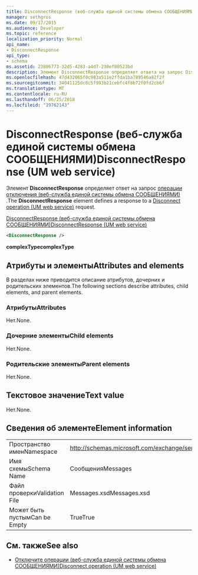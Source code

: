 ```yaml
---
title: DisconnectResponse (веб-служба единой системы обмена СООБЩЕНИЯМИ)
manager: sethgros
ms.date: 09/17/2015
ms.audience: Developer
ms.topic: reference
localization_priority: Normal
api_name:
- DisconnectResponse
api_type:
- schema
ms.assetid: 23806773-32d5-4283-a4d7-230ef80523bd
description: Элемент DisconnectResponse определяет ответа на запрос Disconnect операции (веб-служба единой системы обмена СООБЩЕНИЯМИ).
ms.openlocfilehash: 47d432065f0c983a511e2ffda1ba789546a82f2f
ms.sourcegitcommit: 34041125dc8c5f993b21cebfc4f8b72f0fd2cb6f
ms.translationtype: MT
ms.contentlocale: ru-RU
ms.lasthandoff: 06/25/2018
ms.locfileid: "19762143"
---
```

# <a name="disconnectresponse-um-web-service"></a><span data-ttu-id="b9781-103">DisconnectResponse (веб-служба единой системы обмена СООБЩЕНИЯМИ)</span><span class="sxs-lookup"><span data-stu-id="b9781-103">DisconnectResponse (UM web service)</span></span>

<span data-ttu-id="b9781-104">Элемент **DisconnectResponse** определяет ответ на запрос [операции отключения (веб-служба единой системы обмена СООБЩЕНИЯМИ)](disconnect-operation-um-web-service.md) .</span><span class="sxs-lookup"><span data-stu-id="b9781-104">The **DisconnectResponse** element defines a response to a [Disconnect operation (UM web service)](disconnect-operation-um-web-service.md) request.</span></span> 
  
[<span data-ttu-id="b9781-105">DisconnectResponse (веб-служба единой системы обмена СООБЩЕНИЯМИ)</span><span class="sxs-lookup"><span data-stu-id="b9781-105">DisconnectResponse (UM web service)</span></span>](disconnectresponse-um-web-service.md)
  
```xml
<DisconnectResponse />
```

 <span data-ttu-id="b9781-106">**complexType**</span><span class="sxs-lookup"><span data-stu-id="b9781-106">**complexType**</span></span>
## <a name="attributes-and-elements"></a><span data-ttu-id="b9781-107">Атрибуты и элементы</span><span class="sxs-lookup"><span data-stu-id="b9781-107">Attributes and elements</span></span>

<span data-ttu-id="b9781-108">В разделах ниже приводится описание атрибутов, дочерних и родительских элементов.</span><span class="sxs-lookup"><span data-stu-id="b9781-108">The following sections describe attributes, child elements, and parent elements.</span></span>
  
### <a name="attributes"></a><span data-ttu-id="b9781-109">Атрибуты</span><span class="sxs-lookup"><span data-stu-id="b9781-109">Attributes</span></span>

<span data-ttu-id="b9781-110">Нет.</span><span class="sxs-lookup"><span data-stu-id="b9781-110">None.</span></span>
  
### <a name="child-elements"></a><span data-ttu-id="b9781-111">Дочерние элементы</span><span class="sxs-lookup"><span data-stu-id="b9781-111">Child elements</span></span>

<span data-ttu-id="b9781-112">Нет.</span><span class="sxs-lookup"><span data-stu-id="b9781-112">None.</span></span>
  
### <a name="parent-elements"></a><span data-ttu-id="b9781-113">Родительские элементы</span><span class="sxs-lookup"><span data-stu-id="b9781-113">Parent elements</span></span>

<span data-ttu-id="b9781-114">Нет.</span><span class="sxs-lookup"><span data-stu-id="b9781-114">None.</span></span>
  
## <a name="text-value"></a><span data-ttu-id="b9781-115">Текстовое значение</span><span class="sxs-lookup"><span data-stu-id="b9781-115">Text value</span></span>

<span data-ttu-id="b9781-116">Нет.</span><span class="sxs-lookup"><span data-stu-id="b9781-116">None.</span></span>
  
## <a name="element-information"></a><span data-ttu-id="b9781-117">Сведения об элементе</span><span class="sxs-lookup"><span data-stu-id="b9781-117">Element information</span></span>

|||
|:-----|:-----|
|<span data-ttu-id="b9781-118">Пространство имен</span><span class="sxs-lookup"><span data-stu-id="b9781-118">Namespace</span></span>  <br/> |http://schemas.microsoft.com/exchange/services/2006/messages  <br/> |
|<span data-ttu-id="b9781-119">Имя схемы</span><span class="sxs-lookup"><span data-stu-id="b9781-119">Schema Name</span></span>  <br/> |<span data-ttu-id="b9781-120">Сообщения</span><span class="sxs-lookup"><span data-stu-id="b9781-120">Messages</span></span>  <br/> |
|<span data-ttu-id="b9781-121">Файл проверки</span><span class="sxs-lookup"><span data-stu-id="b9781-121">Validation File</span></span>  <br/> |<span data-ttu-id="b9781-122">Messages.xsd</span><span class="sxs-lookup"><span data-stu-id="b9781-122">Messages.xsd</span></span>  <br/> |
|<span data-ttu-id="b9781-123">Может быть пустым</span><span class="sxs-lookup"><span data-stu-id="b9781-123">Can be Empty</span></span>  <br/> |<span data-ttu-id="b9781-124">True</span><span class="sxs-lookup"><span data-stu-id="b9781-124">True</span></span>  <br/> |
   
## <a name="see-also"></a><span data-ttu-id="b9781-125">См. также</span><span class="sxs-lookup"><span data-stu-id="b9781-125">See also</span></span>

- [<span data-ttu-id="b9781-126">Отключите операции (веб-служба единой системы обмена СООБЩЕНИЯМИ)</span><span class="sxs-lookup"><span data-stu-id="b9781-126">Disconnect operation (UM web service)</span></span>](disconnect-operation-um-web-service.md)

